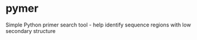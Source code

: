 # pymer
Simple Python primer search tool - help identify sequence regions with low secondary structure
